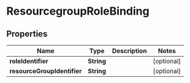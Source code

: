 # ResourcegroupRoleBinding

## Properties
Name | Type | Description | Notes
------------ | ------------- | ------------- | -------------
**roleIdentifier** | **String** |  |  [optional]
**resourceGroupIdentifier** | **String** |  |  [optional]
